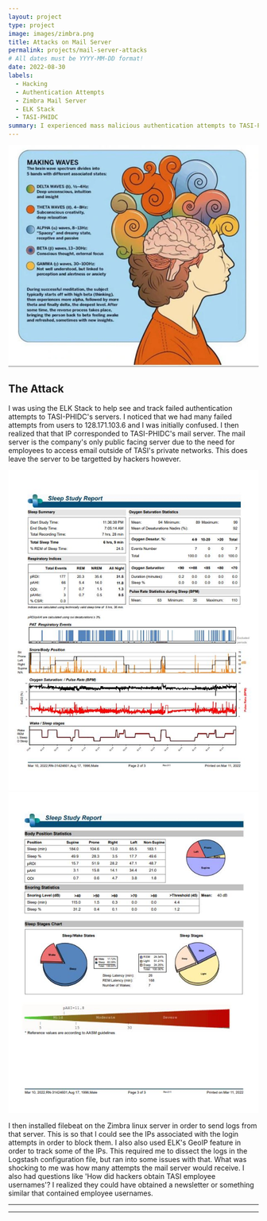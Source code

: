 ```yaml
---
layout: project
type: project
image: images/zimbra.png
title: Attacks on Mail Server
permalink: projects/mail-server-attacks
# All dates must be YYYY-MM-DD format!
date: 2022-08-30
labels:
  - Hacking
  - Authentication Attempts
  - Zimbra Mail Server
  - ELK Stack
  - TASI-PHIDC
summary: I experienced mass malicious authentication attempts to TASI-PHIDC's mail server.
---
```


<img class="ui image" src="../images/waves.JPG">

## The Attack

I was using the ELK Stack to help see and track failed authentication attempts to TASI-PHIDC's servers. I noticed that we had many failed attempts from users to 128.171.103.6 and I was initially confused. I then realized that that IP corresponded to TASI-PHIDC's mail server. The mail server is the company's only public facing server due to the need for employees to access email outside of TASI's private networks. This does leave the server to be targetted by hackers however.

<img class="ui image" src="../images/sleep-1.JPG">

<img class="ui image" src="../images/sleep-2.JPG">

I then installed filebeat on the Zimbra linux server in order to send logs from that server. This is so that I could see the IPs associated with the login attempts in order to block them. I also also used ELK's GeoIP feature in order to track some of the IPs. This required me to dissect the logs in the Logstash configuration file, but ran into some issues with that. What was shocking to me was how many attempts the mail server would receive. I also had questions like 'How did hackers obtain TASI employee usernames'? I realized they could have obtained a newsletter or something similar that contained employee usernames.
***************************************************************************************
***************************************************************************************

